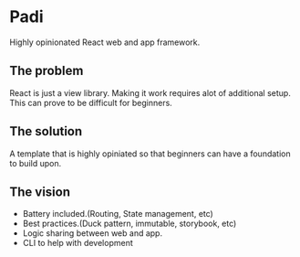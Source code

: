 # Padi
Highly opinionated React web and app framework.

## The problem
React is just a view library. Making it work requires alot of additional setup. This can prove to be difficult for beginners.

## The solution
A template that is highly opiniated so that beginners can have a foundation to build upon.

## The vision
- Battery included.(Routing, State management, etc)
- Best practices.(Duck pattern, immutable, storybook, etc)
- Logic sharing between web and app.
- CLI to help with development
